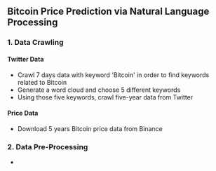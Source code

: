 ## Bitcoin Price Prediction via Natural Language Processing
### 1. Data Crawling
#### Twitter Data
- Crawl 7 days data with keyword 'Bitcoin' in order to find keywords related to Bitcoin
- Generate a word cloud and choose 5 different keywords
- Using those five keywords, crawl five-year data from Twitter
#### Price Data
- Download 5 years Bitcoin price data from Binance
### 2. Data Pre-Processing
- 
